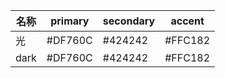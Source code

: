 | 名称  | primary | secondary | accent |
| --- | ------- | --------- | ------ |
| 光 | #DF760C | #424242 | #FFC182 |
| dark | #DF760C | #424242 | #FFC182 |
